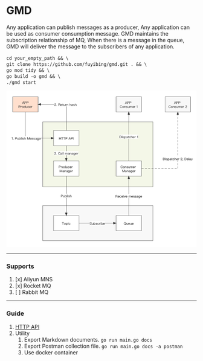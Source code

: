# GMD

Any application can publish messages as a producer, Any application can be used as
consumer consumption message. GMD maintains the subscription relationship of MQ, When
there is a message in the queue, GMD will deliver the message to the subscribers of
any application.

```shell
cd your_empty_path && \
git clone https://github.com/fuyibing/gmd.git . && \
go mod tidy && \
go build -o gmd && \
./gmd start
```

![Work flow](https://raw.githubusercontent.com/fuyibing/gmd/master/docs/work-flow.png)

----

### Supports

1. [x] Aliyun MNS
2. [x] Rocket MQ
3. [ ] Rabbit MQ

----

### Guide

1. [HTTP API](./docs/api)
2. Utility
    1. Export Markdown documents. `go run main.go docs`
    2. Export Postman collection file. `go run main.go docs -a postman`
    3. Use docker container




